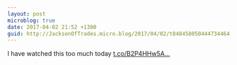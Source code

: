 ```yaml
---
layout: post
microblog: true
date: 2017-04-02 21:52 +1300
guid: http://JacksonOfTrades.micro.blog/2017/04/02/t848458050444734464.html
---
```

I have watched this too much today [t.co/B2P4HHw5A...](https://t.co/B2P4HHw5AO)
